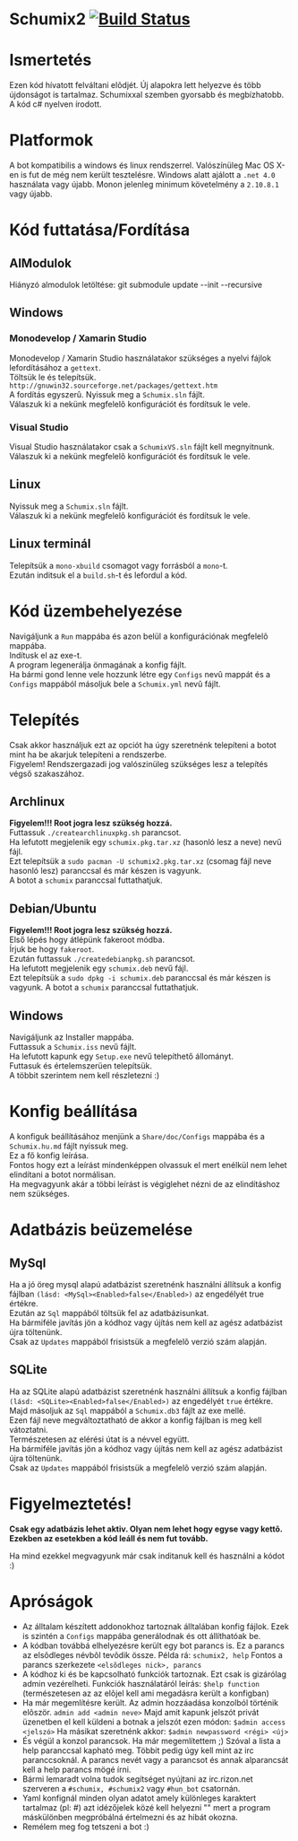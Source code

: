 # Schumix2 [![Build Status](https://travis-ci.org/Schumix/Schumix2.png?branch=master)](https://travis-ci.org/Schumix/Schumix2)

# Ismertetés

Ezen kód hívatott felváltani elõdjét. Új alapokra lett helyezve és több újdonságot is tartalmaz.
Schumixxal szemben gyorsabb és megbízhatobb. A kód c# nyelven írodott.

# Platformok

A bot kompatibilis a windows és linux rendszerrel. Valószínüleg Mac OS X-en is fut de még nem került tesztelésre.
Windows alatt ajálott a `.net 4.0` használata vagy újabb.
Monon jelenleg minimum követelmény a `2.10.8.1` vagy újabb.

# Kód futtatása/Fordítása

## AlModulok

Hiányzó almodulok letöltése: git submodule update --init --recursive

## Windows

### Monodevelop / Xamarin Studio
Monodevelop / Xamarin Studio használatakor szükséges a nyelvi fájlok lefordításához a `gettext`.
<br/>Töltsük le és telepítsük. `http://gnuwin32.sourceforge.net/packages/gettext.htm`
<br/>A fordítás egyszerû. Nyissuk meg a `Schumix.sln` fájlt.
<br/>Válaszuk ki a nekünk megfelelõ konfigurációt és fordítsuk le vele.

### Visual Studio
Visual Studio használatakor csak a `SchumixVS.sln` fájlt kell megnyitnunk.
<br/>Válaszuk ki a nekünk megfelelõ konfigurációt és fordítsuk le vele.

## Linux

Nyissuk meg a `Schumix.sln` fájlt.
<br/>Válaszuk ki a nekünk megfelelõ konfigurációt és fordítsuk le vele.

## Linux terminál

Telepítsük a `mono-xbuild` csomagot vagy forrásból a `mono`-t.
<br/>Ezután inditsuk el a `build.sh`-t és lefordul a kód.

# Kód üzembehelyezése

Navigáljunk a `Run` mappába és azon belül a konfigurációnak megfelelõ mappába.
<br/>Indítusk el az exe-t.
<br/>A program legenerálja önmagának a konfig fájlt.
<br/>Ha bármi gond lenne vele hozzunk létre egy `Configs` nevû mappát és a `Configs` mappából másoljuk bele a `Schumix.yml` nevû fájlt.

# Telepítés

Csak akkor használjuk ezt az opciót ha úgy szeretnénk telepíteni a botot mint ha be akarjuk telepíteni a rendszerbe.
<br/>Figyelem! Rendszergazadi jog valószinüleg szükséges lesz a telepítés végső szakaszához.

## Archlinux

**Figyelem!!! Root jogra lesz szükség hozzá.**
<br/>Futtassuk `./createarchlinuxpkg.sh` parancsot.
<br/>Ha lefutott megjelenik egy `schumix.pkg.tar.xz` (hasonló lesz a neve) nevű fájl.
<br/>Ezt telepítsük a `sudo pacman -U schumix2.pkg.tar.xz` (csomag fájl neve hasonló lesz) paranccsal és már készen is vagyunk.
<br/>A botot a `schumix` paranccsal futtathatjuk.

## Debian/Ubuntu

**Figyelem!!! Root jogra lesz szükség hozzá.**
<br/>Első lépés hogy átlépünk fakeroot módba.
<br/>Írjuk be hogy `fakeroot`.
<br/>Ezután futtassuk `./createdebianpkg.sh` parancsot.
<br/>Ha lefutott megjelenik egy `schumix.deb` nevű fájl.
<br/>Ezt telepítsük a `sudo dpkg -i schumix.deb` paranccsal és már készen is vagyunk. A botot a `schumix` paranccsal futtathatjuk.

## Windows

Navigáljunk az Installer mappába.
<br/>Futtassuk a `Schumix.iss` nevű fájlt.
<br/>Ha lefutott kapunk egy `Setup.exe` nevű telepíthető állományt.
<br/>Futtasuk és értelemszerüen telepítsük.
<br/>A többit szerintem nem kell részletezni :)

# Konfig beállítása

A konfiguk beállításához menjünk a `Share/doc/Configs` mappába és a `Schumix.hu.md` fájlt nyissuk meg.
<br/>Ez a fő konfig leírása.
<br/>Fontos hogy ezt a leírást mindenképpen olvassuk el mert enélkül nem lehet elindítani a botot normálisan.
<br/>Ha megvagyunk akár a többi leírást is végiglehet nézni de az elindításhoz nem szükséges.

# Adatbázis beüzemelése

## MySql

Ha a jó öreg mysql alapú adatbázist szeretnénk használni állítsuk a konfig fájlban `(lásd: <MySql><Enabled>false</Enabled>)` az engedélyét true értékre.
<br/>Ezután az `Sql` mappából töltsük fel az adatbázisunkat.
<br/>Ha bármiféle javítás jön a kódhoz vagy újítás nem kell az agész adatbázist újra töltenünk.
<br/>Csak az `Updates` mappából frisistsük a megfelelõ verzió szám alapján.

## SQLite

Ha az SQLite alapú adatbázist szeretnénk használni állítsuk a konfig fájlban `(lásd: <SQLite><Enabled>false</Enabled>)` az engedélyét `true` értékre.
<br/>Majd másoljuk az `Sql` mappából a `Schumix.db3` fájlt az exe mellé.
<br/>Ezen fájl neve megváltoztatható de akkor a konfig fájlban is meg kell vátoztatni.
<br/>Természetesen az elérési útat is a névvel együtt.
<br/>Ha bármiféle javítás jön a kódhoz vagy újítás nem kell az agész adatbázist újra töltenünk.
<br/>Csak az `Updates` mappából frisistsük a megfelelõ verzió szám alapján.

# Figyelmeztetés!

**Csak egy adatbázis lehet aktiv. Olyan nem lehet hogy egyse vagy kettõ. Ezekben az esetekben a kód leáll és nem fut tovább.**

Ha mind ezekkel megvagyunk már csak inditanuk kell és használni a kódot :)

# Apróságok

* Az álltalam készített addonokhoz tartoznak álltalában konfig fájlok. Ezek is szintén a `Configs` mappába generálodnak és ott állíthatóak be.
* A kódban továbbá elhelyezésre került egy bot parancs is. Ez a parancs az elsõdleges névbõl tevõdik össze. Példa rá: `schumix2, help`
  Fontos a parancs szerkezete `<elsõdleges nick>, parancs`
* A kódhoz ki és be kapcsolható funkciók tartoznak. Ezt csak is gizárólag admin vezérelheti.
  Funkciók használatáról leírás: `$help function` (természetesen az az elõjel kell ami megadásra került a konfigban)
* Ha már megemlítésre került. Az admin hozzáadása konzolból történik elõször. `admin add <admin neve>`
  Majd amit kapunk jelszót privát üzenetben el kell küldeni a botnak a jelszót ezen módon: `$admin access <jelszó>`
  Ha másikat szeretnénk akkor: `$admin newpassword <régi> <új>`
* És végül a konzol parancsok. Ha már megemlítettem ;) Szóval a lista a help paranccsal kapható meg.
  Többit pedig úgy kell mint az irc paranccsoknál. A parancs nevét vagy a parancsot és annak alparancsát kell a help parancs mögé írni.
* Bármi lemaradt volna tudok segítséget nyújtani az irc.rizon.net szerveren a `#schumix, #schumix2` vagy `#hun_bot` csatornán.
* Yaml konfignál minden olyan adatot amely különleges karaktert tartalmaz (pl: #) azt idézőjelek közé kell helyezni "" mert a program máskülönben megpróbálná értelmezni és az hibát okozna.
* Remélem meg fog tetszeni a bot :)
